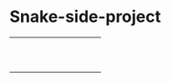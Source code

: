 # Snake-side-project

<table>
  <tr id="row-1" class="board-row">
    <td id="cell-1-1" class="board-cell"></td>
    <td id="cell-1-2" class="board-cell"></td>
    <td id="cell-1-3" class="board-cell"></td>
    <td id="cell-1-4" class="board-cell"></td>
    <td id="cell-1-5" class="board-cell"></td>
    <td id="cell-1-6" class="board-cell"></td>
    <td id="cell-1-7" class="board-cell"></td>
    <td id="cell-1-8" class="board-cell"></td>
    <td id="cell-1-9" class="board-cell"></td>
    <td id="cell-1-10" class="board-cell"></td>
  </tr>
  <tr id="row-2" class="board-row">
    <td id="cell-2-1" class="board-cell"></td>
    <td id="cell-2-2" class="board-cell"></td>
    <td id="cell-2-3" class="board-cell"></td>
    <td id="cell-2-4" class="board-cell"></td>
    <td id="cell-2-5" class="board-cell"></td>
    <td id="cell-2-6" class="board-cell"></td>
    <td id="cell-2-7" class="board-cell"></td>
    <td id="cell-2-8" class="board-cell"></td>
    <td id="cell-2-9" class="board-cell"></td>
    <td id="cell-2-10" class="board-cell"></td>
  </tr>
  <tr id="row-3" class="board-row">
    <td id="cell-3-1" class="board-cell"></td>
    <td id="cell-3-2" class="board-cell"></td>
    <td id="cell-3-3" class="board-cell"></td>
    <td id="cell-3-4" class="board-cell"></td>
    <td id="cell-3-5" class="board-cell"></td>
    <td id="cell-3-6" class="board-cell"></td>
    <td id="cell-3-7" class="board-cell"></td>
    <td id="cell-3-8" class="board-cell"></td>
    <td id="cell-3-9" class="board-cell"></td>
    <td id="cell-3-10" class="board-cell"></td>
  </tr>
  <tr id="row-4" class="board-row">
    <td id="cell-4-1" class="board-cell"></td>
    <td id="cell-4-2" class="board-cell"></td>
    <td id="cell-4-3" class="board-cell"></td>
    <td id="cell-4-4" class="board-cell"></td>
    <td id="cell-4-5" class="board-cell"></td>
    <td id="cell-4-6" class="board-cell"></td>
    <td id="cell-4-7" class="board-cell"></td>
    <td id="cell-4-8" class="board-cell"></td>
    <td id="cell-4-9" class="board-cell"></td>
    <td id="cell-4-10" class="board-cell"></td>
  </tr>
  <tr id="row-5" class="board-row">
    <td id="cell-5-1" class="board-cell"></td>
    <td id="cell-5-2" class="board-cell"></td>
    <td id="cell-5-3" class="board-cell"></td>
    <td id="cell-5-4" class="board-cell"></td>
    <td id="cell-5-5" class="board-cell"></td>
    <td id="cell-5-6" class="board-cell"></td>
    <td id="cell-5-7" class="board-cell"></td>
    <td id="cell-5-8" class="board-cell"></td>
    <td id="cell-5-9" class="board-cell"></td>
    <td id="cell-5-10" class="board-cell"></td>
  </tr>
  <tr id="row-6" class="board-row">
    <td id="cell-6-1" class="board-cell"></td>
    <td id="cell-6-2" class="board-cell"></td>
    <td id="cell-6-3" class="board-cell"></td>
    <td id="cell-6-4" class="board-cell"></td>
    <td id="cell-6-5" class="board-cell"></td>
    <td id="cell-6-6" class="board-cell"></td>
    <td id="cell-6-7" class="board-cell"></td>
    <td id="cell-6-8" class="board-cell"></td>
    <td id="cell-6-9" class="board-cell"></td>
    <td id="cell-6-10" class="board-cell"></td>
  </tr>
  <tr id="row-7" class="board-row">
    <td id="cell-7-1" class="board-cell"></td>
    <td id="cell-7-2" class="board-cell"></td>
    <td id="cell-7-3" class="board-cell"></td>
    <td id="cell-7-4" class="board-cell"></td>
    <td id="cell-7-5" class="board-cell"></td>
    <td id="cell-7-6" class="board-cell"></td>
    <td id="cell-7-7" class="board-cell"></td>
    <td id="cell-7-8" class="board-cell"></td>
    <td id="cell-7-9" class="board-cell"></td>
    <td id="cell-7-10" class="board-cell"></td>
  </tr>
  <tr id="row-8" class="board-row">
    <td id="cell-8-1" class="board-cell"></td>
    <td id="cell-8-2" class="board-cell"></td>
    <td id="cell-8-3" class="board-cell"></td>
    <td id="cell-8-4" class="board-cell"></td>
    <td id="cell-8-5" class="board-cell"></td>
    <td id="cell-8-6" class="board-cell"></td>
    <td id="cell-8-7" class="board-cell"></td>
    <td id="cell-8-8" class="board-cell"></td>
    <td id="cell-8-9" class="board-cell"></td>
    <td id="cell-8-10" class="board-cell"></td>
  </tr>
  <tr id="row-9" class="board-row">
    <td id="cell-9-1" class="board-cell"></td>
    <td id="cell-9-2" class="board-cell"></td>
    <td id="cell-9-3" class="board-cell"></td>
    <td id="cell-9-4" class="board-cell"></td>
    <td id="cell-9-5" class="board-cell"></td>
    <td id="cell-9-6" class="board-cell"></td>
    <td id="cell-9-7" class="board-cell"></td>
    <td id="cell-9-8" class="board-cell"></td>
    <td id="cell-9-9" class="board-cell"></td>
    <td id="cell-9-10" class="board-cell"></td>
  </tr>
  <tr id="row-10" class="board-row">
    <td id="cell-10-1" class="board-cell"></td>
    <td id="cell-10-2" class="board-cell"></td>
    <td id="cell-10-3" class="board-cell"></td>
    <td id="cell-10-4" class="board-cell"></td>
    <td id="cell-10-5" class="board-cell"></td>
    <td id="cell-10-6" class="board-cell"></td>
    <td id="cell-10-7" class="board-cell"></td>
    <td id="cell-10-8" class="board-cell"></td>
    <td id="cell-10-9" class="board-cell"></td>
    <td id="cell-10-10" class="board-cell"></td>
  </tr>
  </table>

